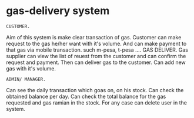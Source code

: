 # gas-delivery system
    CUSTOMER.
Aim of this system is make clear transaction of gas.
Customer can make request to the gas he/her want with it's volume.
And can make payment to that gas via mobile transaction. such m-pesa, t-pesa ....
    GAS DELIVER.
Gas supplier can view the list of reuest from the customer and can confirm the request and payment.
Then can deliver gas to the customer.
Can add new gas with it's volume.

    ADMIN/ MANAGER.
Can see the daily transaction which goas on, on his stock.
Can check the obtained balance per day.
Can check the total balance for the gas requested and gas ramian in the stock. 
For any case can delete user in the system.
